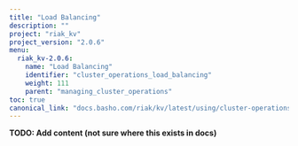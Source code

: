 ```yaml
---
title: "Load Balancing"
description: ""
project: "riak_kv"
project_version: "2.0.6"
menu:
  riak_kv-2.0.6:
    name: "Load Balancing"
    identifier: "cluster_operations_load_balancing"
    weight: 111
    parent: "managing_cluster_operations"
toc: true
canonical_link: "docs.basho.com/riak/kv/latest/using/cluster-operations/load-balancing.md"
---
```


**TODO: Add content (not sure where this exists in docs)**
